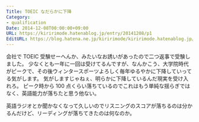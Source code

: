 ```yaml
---
Title: TOEIC なだらかに下降
Category:
- qualification
Date: 2014-12-08T00:00:00+09:00
URL: https://kiririmode.hatenablog.jp/entry/20141208/p1
EditURL: https://blog.hatena.ne.jp/kiririmode/kiririmode.hatenablog.jp/atom/entry/8454420450078209311
---
```



会社で TOEIC 受験せーへんか、みたいなお誘いがあったので二つ返事で受験しました。
少なくとも一年に一回は受けてるんですが、なんかこう、大学院時代がピークで、その後ウィンタースポーツよろしく毎年ゆるやかに下降していってる気がします。
気がしますじゃねぇ、明らかに下降しているんだ現実を受け入れろ。
ピーク時から 100 点くらい落ちているのでこれはもう単純な揺らぎではなく、英語能力が落ちたと思う他ない。

英語ラジオとか聞かなくなって久しいのでリスニングのスコアが落ちるのは分かるんだけど、リーディングが落ちてきたのは何なのか。
